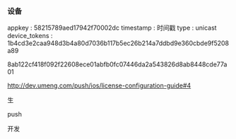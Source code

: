 ### 设备

appkey : 58215789aed17942f70002dc
timestamp : 时间戳
type : unicast
device_tokens : 1b4cd3e2caa948d3b4a80d7036b117b5ec26b214a7ddbd9e360cbde9f5208a89


8ab122cf418f092f22608ece01abfb0fc07446da2a543826d8ab8448cde77a01





http://dev.umeng.com/push/ios/license-configuration-guide#4


生

push

开发